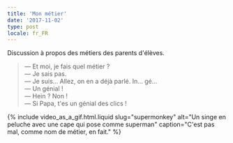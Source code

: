 ```yaml
---
title: 'Mon métier'
date: '2017-11-02'
type: post
locale: fr_FR
---
```


Discussion à propos des métiers des parents d'élèves.

<!-- more -->

> — Et moi, je fais quel métier ?  
> — Je sais pas.  
> — Je suis… Allez, on en a déjà parlé. In… gé…  
> — Un génial !  
> — Hein ? Non !  
> — Si Papa, t'es un génial des clics !

{% include video_as_a_gif.html.liquid
    slug="supermonkey"
    alt="Un singe en peluche avec une cape qui pose comme superman"
    caption="C'est pas mal, comme nom de métier, en fait."
%}